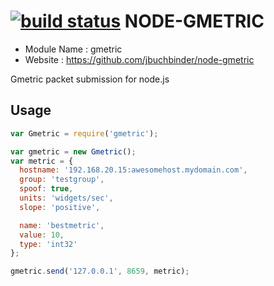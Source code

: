 [![build status](https://secure.travis-ci.org/jbuchbinder/node-gmetric.png)](http://travis-ci.org/jbuchbinder/node-gmetric)
NODE-GMETRIC
============

* Module Name : gmetric
* Website : https://github.com/jbuchbinder/node-gmetric

Gmetric packet submission for node.js

Usage
------

```javascript
var Gmetric = require('gmetric');

var gmetric = new Gmetric();
var metric = {
  hostname: '192.168.20.15:awesomehost.mydomain.com',
  group: 'testgroup',
  spoof: true,
  units: 'widgets/sec',
  slope: 'positive',

  name: 'bestmetric',
  value: 10,
  type: 'int32'
};

gmetric.send('127.0.0.1', 8659, metric);
```

